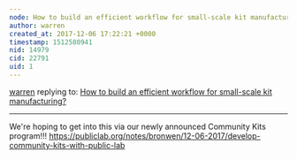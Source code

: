 ```yaml
---
node: How to build an efficient workflow for small-scale kit manufacturing?
author: warren
created_at: 2017-12-06 17:22:21 +0000
timestamp: 1512580941
nid: 14979
cid: 22791
uid: 1
---
```




[warren](../profile/warren) replying to: [How to build an efficient workflow for small-scale kit manufacturing?](../notes/kgradow1/09-30-2017/how-to-build-an-efficient-workflow-for-small-scale-kit-manufacturing)

----
We're hoping to get into this via our newly announced Community Kits program!!! https://publiclab.org/notes/bronwen/12-06-2017/develop-community-kits-with-public-lab